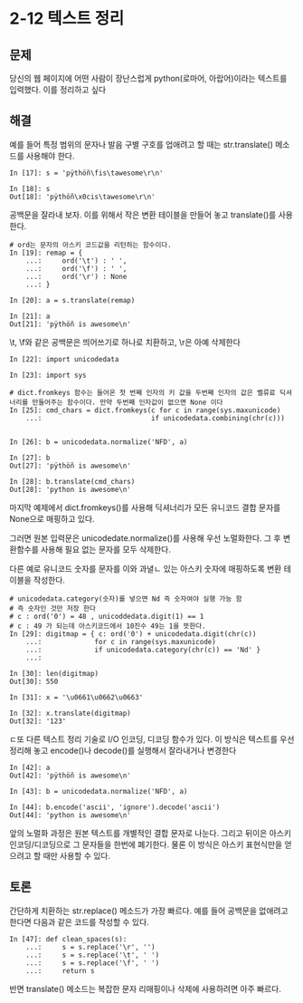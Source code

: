 # 2-12 텍스트 정리

## 문제

당신의 웹 페이지에 어떤 사람이 장난스럽게 python(로마어, 아랍어)이라는 텍스트를 입력했다. 이를 정리하고 싶다

## 해결

예를 들어 특정 범위의 문자나 발음 구별 구호를 업애려고 할 때는 str.translate() 메소드를 사용해야 한다. 

```
In [17]: s = 'pÿthöñ\fis\tawesome\r\n'

In [18]: s
Out[18]: 'pÿthöñ\x0cis\tawesome\r\n'
```

공백문을 잘라내 보자. 이를 위해서 작은 변환 테이블을 만들어 놓고 translate()를 사용한다.

```
# ord는 문자의 아스키 코드값을 리턴하는 함수이다.
In [19]: remap = {
    ...:     ord('\t') : ' ',
    ...:     ord('\f') : ' ',
    ...:     ord('\r') : None
    ...: }

In [20]: a = s.translate(remap)

In [21]: a
Out[21]: 'pÿthöñ is awesome\n'
```

\t, \f와 같은 공백문은 띄어쓰기로 하나로 치환하고, \r은 아예 삭제한다

```
In [22]: import unicodedata

In [23]: import sys

# dict.fromkeys 함수는 들어온 첫 번째 인자의 키 값을 두번째 인자의 값은 벨류료 딕셔너리를 만들어주는 함수이다. 만약 두번째 인자값이 없으면 None 이다
In [25]: cmd_chars = dict.fromkeys(c for c in range(sys.maxunicode)
    ...:                           if unicodedata.combining(chr(c)))


In [26]: b = unicodedata.normalize('NFD', a)

In [27]: b
Out[27]: 'pÿthöñ is awesome\n'

In [28]: b.translate(cmd_chars)
Out[28]: 'python is awesome\n'
```

마지막 예제에서 dict.fromkeys()를 사용해 딕셔너리가 모든 유니코드 결합 문자를 None으로 매핑하고 있다.  

그러면 원본 입력문은 unicodedate.normalize()를 사용해 우선 노멀화한다. 그 후 변환함수를 사용해 필요 없는 문자를 모두 삭제한다.

다른 예로 유니코드 숫자를 문자를 이와 과녈ㄴ 있는 아스키 숫자에 매핑하도록 변환 테이블을 작성한다.

```
# unicodedata.category(숫자)를 넣으면 Nd 즉 숫자여야 실행 가능 함
# 즉 숫자인 것만 저장 한다
# c : ord('0') = 48 , unicoddedata.digit(1) == 1
# c : 49 가 되는데 아스키코드에서 10진수 49는 1을 뜻한다.
In [29]: digitmap = { c: ord('0') + unicodedata.digit(chr(c))
    ...:             for c in range(sys.maxunicode)
    ...:             if unicodedata.category(chr(c)) == 'Nd' }
    ...:

In [30]: len(digitmap)
Out[30]: 550

In [31]: x = '\u0661\u0662\u0663'

In [32]: x.translate(digitmap)
Out[32]: '123'
```

ㄷ또 다른 텍스트 정리 기술로 I/O 인코딩, 디코딩 함수가 있다. 이 방식은 텍스트를 우선 정리해 놓고 encode()나 decode()를 실행해서 잘라내거나 변경한다

```
In [42]: a
Out[42]: 'pÿthöñ is awesome\n'

In [43]: b = unicodedata.normalize('NFD', a)

In [44]: b.encode('ascii', 'ignore').decode('ascii')
Out[44]: 'python is awesome\n'
```

앞의 노멀화 과정은 원본 텍스트를 개별적인 결합 문자로 나눈다. 그리고 뒤이은 아스키 인코딩/디코딩으로 그 문자들을 한번에 폐기한다. 물론 이 방식은 아스키 표현식만을 얻으려고 할 때만 사용할 수 있다.

## 토론

간단하게 치환하는 str.replace() 메소드가 가장 빠르다. 예를 들어 공백문을 없애려고 한다면 다음과 같은 코드를 작성할 수 있다.

```
In [47]: def clean_spaces(s):
    ...:     s = s.replace('\r', '')
    ...:     s = s.replace('\t', ' ')
    ...:     s = s.replace('\f', ' ')
    ...:     return s
```
반면 translate() 메소드는 복잡한 문자 리매핑이나 삭제에 사용하려면 아주 빠르다.



